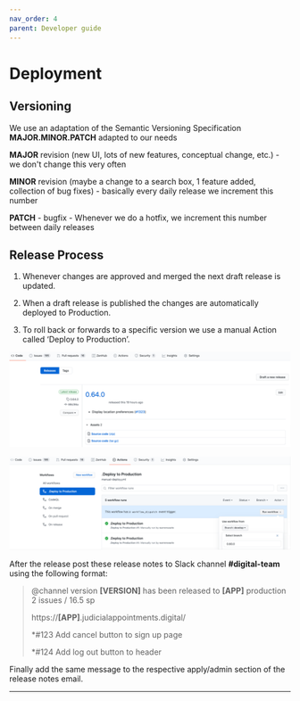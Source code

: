 ```yaml
---
nav_order: 4
parent: Developer guide
---
```


# Deployment

## Versioning
We use an adaptation of the Semantic Versioning Specification **MAJOR.MINOR.PATCH** adapted to our needs


**MAJOR** revision (new UI, lots of new features, conceptual change, etc.) - we don't change this very often

**MINOR** revision (maybe a change to a search box, 1 feature added, collection of bug fixes) - basically every daily release we increment this number

**PATCH** - bugfix - Whenever we do a hotfix, we increment this number between daily releases


## Release Process

1. Whenever changes are approved and merged the next draft release is updated.

2. When a draft release is published the changes are automatically deployed to Production.

3. To roll back or forwards to a specific version we use a manual Action called ‘Deploy to Production’.

![1](./images/release5.png)

![2](./images/release6.png)

After the release post these release notes to Slack channel **#digital-team** using the following format:

> @channel version **[VERSION]** has been released to **[APP]** production
> 2 issues / 16.5 sp
>
> https://**[APP]**.judicialappointments.digital/
>
> *#123 Add cancel button to sign up page
>
> *#124 Add log out button to header

Finally add the same message to the respective apply/admin section of the release notes email.

---
